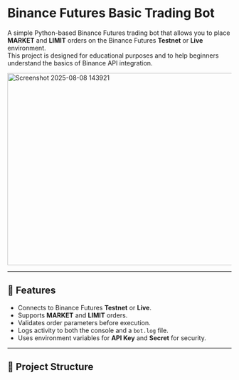 # Binance Futures Basic Trading Bot

A simple Python-based Binance Futures trading bot that allows you to place **MARKET** and **LIMIT** orders on the Binance Futures **Testnet** or **Live** environment.  
This project is designed for educational purposes and to help beginners understand the basics of Binance API integration.

<img width="1170" height="432" alt="Screenshot 2025-08-08 143921" src="https://github.com/user-attachments/assets/53d62e4b-3e87-49a1-b2bb-f74ff8b08059" />


---

## 🚀 Features
- Connects to Binance Futures **Testnet** or **Live**.
- Supports **MARKET** and **LIMIT** orders.
- Validates order parameters before execution.
- Logs activity to both the console and a `bot.log` file.
- Uses environment variables for **API Key** and **Secret** for security.

---

## 📂 Project Structure
